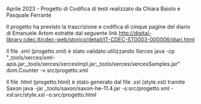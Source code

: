 Aprile 2023 - Progetto di Codifica di testi realizzato da Chiara Baiolo e Pasquale Ferrante

Il progetto ha previsto la trascrizione e codifica di cinque pagine del diario di Emanuele Artom
estratte dal seguente link http://digital-library.cdec.it/cdec-web/storico/detail/IT-CDEC-ST0003-000006/diari.html 

Il file .xml (progetto.xml) è stato validato utilizzando Xerces
java -cp "_tools/xerces/xml-apis.jar;_tools/xerces/xercesImpl.jar;_tools/xerces/xercesSamples.jar" dom.Counter -v src/progetto.xml

Il file .html (progetto.html) è stato generato dal file .xsl (style.xsl) tramite Saxon
java -jar _tools/saxon/saxon-he-11.4.jar -s:src/progetto.xml -xsl:src/style.xsl -o:src/progetto.html